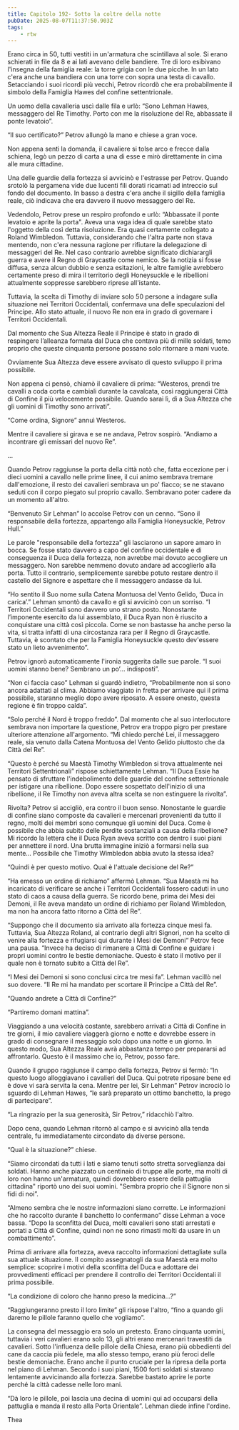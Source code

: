 ```yaml
---
title: Capitolo 192- Sotto la coltre della notte
pubDate: 2025-08-07T11:37:50.903Z
tags:
    - rtw
---
```











Erano circa in 50, tutti vestiti in un'armatura che scintillava al sole. Si erano schierati in file da 8 e ai lati avevano delle bandiere. Tre di loro esibivano l'insegna della famiglia reale: la torre grigia con le due picche. In un lato c'era anche una bandiera con una torre con sopra una testa di cavallo. Setacciando i suoi ricordi più vecchi, Petrov ricordò che era probabilmente il simbolo della Famiglia Hawes del confine settentrionale.


Un uomo della cavalleria uscì dalle fila e urlò: “Sono Lehman Hawes, messaggero del Re Timothy. Porto con me la risoluzione del Re, abbassate il ponte levatoio”.


“Il suo certificato?” Petrov allungò la mano e chiese a gran voce.


Non appena sentì la domanda, il cavaliere si tolse arco e frecce dalla schiena, legò un pezzo di carta a una di esse e mirò direttamente in cima alle mura cittadine.


Una delle guardie della fortezza si avvicinò e l'estrasse per Petrov. Quando srotolò la pergamena vide due lucenti fili dorati ricamati ad intreccio sul fondo del documento. In basso a destra c'era anche il sigillo della famiglia reale, ciò indicava che era davvero il nuovo messaggero del Re.


Vedendolo, Petrov prese un respiro profondo e urlò: “Abbassate il ponte levatoio e aprite la porta". Aveva una vaga idea di quale sarebbe stato l'oggetto della così detta risoluzione. Era quasi certamente collegato a Roland Wimbledon. Tuttavia, considerando che l'altra parte non stava mentendo, non c'era nessuna ragione per rifiutare la delegazione di messaggeri del Re. Nel caso contrario avrebbe significato dichiarargli guerra e avere il Regno di Graycastle come nemico. Se la notizia si fosse diffusa, senza alcun dubbio e senza esitazioni, le altre famiglie avrebbero certamente preso di mira il territorio degli Honeysuckle e le ribellioni attualmente soppresse sarebbero riprese all'istante.


Tuttavia, la scelta di Timothy di inviare solo 50 persone a indagare sulla situazione nei Territori Occidentali, confermava una delle speculazioni del Principe. Allo stato attuale, il nuovo Re non era in grado di governare i Territori Occidentali.


Dal momento che Sua Altezza Reale il Principe è stato in grado di respingere l’alleanza formata dal Duca che contava più di mille soldati, temo proprio che queste cinquanta persone possano solo ritornare a mani vuote. 


Ovviamente Sua Altezza deve essere avvisato di questo sviluppo il prima possibile.


Non appena ci pensò, chiamò il cavaliere di prima: “Westeros, prendi tre cavalli a coda corta e cambiali durante la cavalcata, così raggiungerai Città di Confine il più velocemente possibile. Quando sarai lì, dì a Sua Altezza che gli uomini di Timothy sono arrivati”.


“Come ordina, Signore” annuì Westeros.


Mentre il cavaliere si girava e se ne andava, Petrov sospirò. “Andiamo a incontrare gli emissari del nuovo Re”.


…


Quando Petrov raggiunse la porta della città notò che, fatta eccezione per i dieci uomini a cavallo nelle prime linee, il cui animo sembrava tremare dall'emozione, il resto dei cavalieri sembrava un po' fiacco; se ne stavano seduti con il corpo piegato sul proprio cavallo. Sembravano poter cadere da un momento all'altro.


“Benvenuto Sir Lehman” lo accolse Petrov con un cenno. “Sono il responsabile della fortezza, appartengo alla Famiglia Honeysuckle, Petrov Hull.”


Le parole "responsabile della fortezza" gli lasciarono un sapore amaro in bocca. Se fosse stato davvero a capo del confine occidentale e di conseguenza il Duca della fortezza, non avrebbe mai dovuto accogliere un messaggero. Non sarebbe nemmeno dovuto andare ad accoglierlo alla porta. Tutto il contrario, semplicemente sarebbe potuto restare dentro il castello del Signore e aspettare che il messaggero andasse da lui.


“Ho sentito il Suo nome sulla Catena Montuosa del Vento Gelido, ‘Duca in carica’.” Lehman smontò da cavallo e gli si avvicinò con un sorriso. “I Territori Occidentali sono davvero uno strano posto. Nonostante l’imponente esercito da lui assemblato, il Duca Ryan non è riuscito a conquistare una città così piccola. Come se non bastasse ha anche perso la vita, si tratta infatti di una circostanza rara per il Regno di Graycastle. Tuttavia, è scontato che per la Famiglia Honeysuckle questo dev'essere stato un lieto avvenimento”.


Petrov ignorò automaticamente l'ironia suggerita dalle sue parole. “I suoi uomini stanno bene? Sembrano un po’… indisposti”.


“Non ci faccia caso” Lehman si guardò indietro, “Probabilmente non si sono ancora adattati al clima. Abbiamo viaggiato in fretta per arrivare qui il prima possibile, staranno meglio dopo avere riposato. A essere onesto, questa regione è fin troppo calda”.


“Solo perché il Nord è troppo freddo”. Dal momento che al suo interlocutore sembrava non importare la questione, Petrov era troppo pigro per prestare ulteriore attenzione all'argomento. “Mi chiedo perché Lei, il messaggero reale, sia venuto dalla Catena Montuosa del Vento Gelido piuttosto che da Città del Re”.


“Questo è perché su Maestà Timothy Wimbledon si trova attualmente nei Territori Settentrionali” rispose schiettamente Lehman. “Il Duca Essie ha pensato di sfruttare l'indebolimento delle guardie del confine settentrionale per istigare una ribellione. Dopo essere sospettato dell'inizio di una ribellione, il Re Timothy non aveva altra scelta se non estinguere la rivolta”.


Rivolta? Petrov si accigliò, era contro il buon senso. Nonostante le guardie di confine siano composte da cavalieri e mercenari provenienti da tutto il regno, molti dei membri sono comunque gli uomini del Duca. Come è possibile che abbia subito delle perdite sostanziali a causa della ribellione? Mi ricordo la lettera che il Duca Ryan aveva scritto con dentro i suoi piani per annettere il nord. Una brutta immagine iniziò a formarsi nella sua mente... Possibile che Timothy Wimbledon abbia avuto la stessa idea?


“Quindi è per questo motivo. Qual è l'attuale decisione del Re?”


“Ha emesso un ordine di richiamo” affermò Lehman. “Sua Maestà mi ha incaricato di verificare se anche i Territori Occidentali fossero caduti in uno stato di caos a causa della guerra. Se ricordo bene, prima dei Mesi dei Demoni, il Re aveva mandato un ordine di richiamo per Roland Wimbledon, ma non ha ancora fatto ritorno a Città del Re”.


“Suppongo che il documento sia arrivato alla fortezza cinque mesi fa. Tuttavia, Sua Altezza Roland, al contrario degli altri Signori, non ha scelto di venire alla fortezza e rifugiarsi qui durante i Mesi dei Demoni” Petrov fece una pausa. “Invece ha deciso di rimanere a Città di Confine e guidare i propri uomini contro le bestie demoniache. Questo è stato il motivo per il quale non è tornato subito a Città del Re”.


“I Mesi dei Demoni si sono conclusi circa tre mesi fa”. Lehman vacillò nel suo dovere. “Il Re mi ha mandato per scortare il Principe a Città del Re”.


“Quando andrete a Città di Confine?”


“Partiremo domani mattina”.


Viaggiando a una velocità costante, sarebbero arrivati a Città di Confine in tre giorni, il mio cavaliere viaggerà giorno e notte e dovrebbe essere in grado di consegnare il messaggio solo dopo una notte e un giorno. In questo modo, Sua Altezza Reale avrà abbastanza tempo per prepararsi ad affrontarlo. Questo è il massimo che io, Petrov, posso fare.


Quando il gruppo raggiunse il campo della fortezza, Petrov si fermò: “In questo luogo alloggiavano i cavalieri del Duca. Qui potrete riposare bene ed è dove vi sarà servita la cena. Mentre per lei, Sir Lehman” Petrov incrociò lo sguardo di Lehman Hawes, “le sarà preparato un ottimo banchetto, la prego di partecipare”.


“La ringrazio per la sua generosità, Sir Petrov,” ridacchiò l'altro.






Dopo cena, quando Lehman ritornò al campo e si avvicinò alla tenda centrale, fu immediatamente circondato da diverse persone.


“Qual è la situazione?” chiese.


“Siamo circondati da tutti i lati e siamo tenuti sotto stretta sorveglianza dai soldati. Hanno anche piazzato un centinaio di truppe alle porte, ma molti di loro non hanno un'armatura, quindi dovrebbero essere della pattuglia cittadina" riportò uno dei suoi uomini. "Sembra proprio che il Signore non si fidi di noi”.


“Almeno sembra che le nostre informazioni siano corrette. Le informazioni che ho raccolto durante il banchetto lo confermano” disse Lehman a voce bassa. “Dopo la sconfitta del Duca, molti cavalieri sono stati arrestati e portati a Città di Confine, quindi non ne sono rimasti molti da usare in un combattimento”.


Prima di arrivare alla fortezza, aveva raccolto informazioni dettagliate sulla sua attuale situazione. Il compito assegnatogli da sua Maestà era molto semplice: scoprire i motivi della sconfitta del Duca e adottare dei provvedimenti efficaci per prendere il controllo dei Territori Occidentali il prima possibile.


“La condizione di coloro che hanno preso la medicina…?”


“Raggiungeranno presto il loro limite” gli rispose l'altro, “fino a quando gli daremo le pillole faranno quello che vogliamo”.


La consegna del messaggio era solo un pretesto. Erano cinquanta uomini, tuttavia i veri cavalieri erano solo 13, gli altri erano mercenari travestiti da cavalieri. Sotto l'influenza delle pillole della Chiesa, erano più obbedienti del cane da caccia più fedele, ma allo stesso tempo, erano più feroci delle bestie demoniache. Erano anche il punto cruciale per la ripresa della porta nel piano di Lehman. Secondo i suoi piani, 1500 forti soldati si stavano lentamente avvicinando alla fortezza. Sarebbe bastato aprire le porte perché la città cadesse nelle loro mani.


“Dà loro le pillole, poi lascia una decina di uomini qui ad occuparsi della pattuglia e manda il resto alla Porta Orientale”. Lehman diede infine l'ordine.










Thea 


                                


                                



